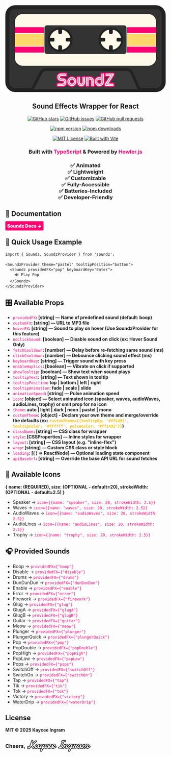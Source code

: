 <div align="center">
  <img height="auto" width="auto" src="https://raw.githubusercontent.com/kazewaze/assets-holder/main/soundz.svg" alt="Soundz" />
  <h2 style="font-weight: 700;">Sound Effects Wrapper for React</h2>
</div>

<div align="center">

  [![GitHub stars](https://img.shields.io/github/stars/kazewaze/soundz.svg?style=social)](https://github.com/kazewaze/soundz/stargazers)
  [![GitHub issues](https://img.shields.io/github/issues/kazewaze/soundz.svg)](https://github.com/kazewaze/soundz/issues)
  [![GitHub pull requests](https://img.shields.io/github/issues-pr/kazewaze/soundz.svg)](https://github.com/kazewaze/soundz/pulls)

  [![npm version](https://img.shields.io/npm/v/soundz.svg?style=flat&color=ff0072)](https://www.npmjs.com/package/soundz)
  [![npm downloads](https://img.shields.io/npm/dm/soundz.svg?style=flat&color=ff0072)](https://www.npmjs.com/package/soundz)

  [![MIT License](https://img.shields.io/badge/License-MIT-pink.svg?color=ff0072)](https://github.com/kazewaze/soundz/blob/main/LICENSE.md)
  [![Built with Vite](https://img.shields.io/badge/Built%20with%20Vite-646CFF.svg?logo=vite&logoColor=white&style=flat&color=ff0072)](https://vitejs.dev/)

  <h3 style="font-weight: 700;">Built with <a style="color: #ff0072; text-decoration: none;" href="https://www.typescriptlang.org">TypeScript</a> & Powered by <a style="color: #ff0072; text-decoration: none;" href="https://howlerjs.com">Howler.js</a></h3>

<h3 align="center">
✅ Animated<br />✅ Lightweight<br />✅ Customizable<br />✅ Fully-Accessible<br />✅ Batteries-Included<br />✅ Developer-Friendly
</h3>

</div>

## 📖 Documentation

<a style="padding: 5px; border: 1.5px solid #e70067; border-radius: 3px; font-weight: 900; text-decoration: none; color: #ffffff; background-color: #ff0072; cursor: pointer;" href="https://soundzjs.vercel.app/docs">
  Soundz Docs →
</a>

## 🚀 Quick Usage Example

```tsx
import { Soundz, SoundzProvider } from 'soundz';

<SoundzProvider theme="pastel" tooltipPosition="bottom">
  <Soundz providedFX="pop" keyboardKey="Enter">
    🔊 Play Pop
  </Soundz>
</SoundzProvider>
```

## 🎛 Available Props

- <code style="color: #ff0072;">providedFX</code><strong>: [string] — Name of predefined sound (default: boop)</strong>
- <code style="color: #ff0072;">customFX</code><strong>: [string] — URL to MP3 file</strong>
- <code style="color: #ff0072;">hoverFX</code><strong>: [string] — Sound to play on hover (Use SoundzProvider for this feature)</strong>
- <code style="color: #ff0072;">noClickSound</code><strong>: [boolean] — Disable sound on click (ex: Hover Sound Only)</strong>
- <code style="color: #ff0072;">fetchCooldown</code><strong>: [number] — Delay before re-fetching same sound (ms)</strong>
- <code style="color: #ff0072;">clickCooldown</code><strong>: [number] — Debounce clicking sound effect (ms)</strong>
- <code style="color: #ff0072;">keyboardKey</code><strong>: [string] — Trigger sound with key press</strong>
- <code style="color: #ff0072;">enableHaptics</code><strong>: [boolean] — Vibrate on click if supported</strong>
- <code style="color: #ff0072;">showTooltip</code><strong>: [boolean] — Show text when sound plays</strong>
- <code style="color: #ff0072;">tooltipText</code><strong>: [string] — Text shown in tooltip</strong>
- <code style="color: #ff0072;">tooltipPosition</code><strong>: top | bottom | left | right</strong>
- <code style="color: #ff0072;">tooltipAnimation</code><strong>: fade | scale | slide</strong>
- <code style="color: #ff0072;">animationSpeed</code><strong>: [string] — Pulse animation speed</strong>
- <code style="color: #ff0072;">icon</code><strong>: [object] — Select animated icon (speaker, waves, audioWaves, audioLines, trophy) or omit prop for no icon</strong>
- <code style="color: #ff0072;">theme</code><strong>: auto | light | dark | neon | pastel | mono</strong>
- <code style="color: #ff0072;">customTheme</code><strong>: [object] - Declare your own theme and merge/override the defaults (ex: <code style="color: #ffbd0a;">customTheme={{tooltipBg: '#ff1493', tooltipColor: '#ffffff', pulseColor: '#ff1493'}}</code>)</strong>
- <code style="color: #ff0072;">className</code><strong>: [string] — CSS class for wrapper</strong>
- <code style="color: #ff0072;">style</code><strong>: [CSSProperties] — Inline styles for wrapper</strong>
- <code style="color: #ff0072;">layout</code><strong>: [string] — CSS layout (e.g. "inline-flex")</strong>
- <code style="color: #ff0072;">wrap</code><strong>: [string] — Custom CSS class or style block</strong>
- <code style="color: #ff0072;">loading</code><strong>: [( ) => ReactNode] — Optional loading state component</strong>
- <code style="color: #ff0072;">apiBaseUrl</code><strong>: [string] — Override the base API URL for sound fetches</strong>

## 💯 Available Icons
__{ name: (REQUIRED), size: (OPTIONAL - default=20), strokeWidth: (OPTIONAL - default=2.5) }__

<ul className={styles.list}>
  <li>Speaker → <code style="color: #ff0072;">icon={{name: "speaker", size: 20, strokeWidth: 2.5}}</code></li>
  <li>Waves → <code style="color: #ff0072;">icon={{name: "waves", size: 20, strokeWidth: 2.5}}</code></li>
  <li>AudioWaves → <code style="color: #ff0072;">icon={{name: "audioWaves", size: 20, strokeWidth: 2.5}}</code></li>
  <li>AudioLines → <code style="color: #ff0072;">icon={{name: "audioLines", size: 20, strokeWidth: 2.5}}</code></li>
  <li>Trophy → <code style="color: #ff0072;">icon={{name: "trophy", size: 20, strokeWidth: 2.5}}</code></li>
</ul>

## 🎧 Provided Sounds

<ul className={styles.list}>
  <li>Boop → <code style="color: #ff0072;">providedFX={"boop"}</code></li>
  <li>Disable → <code style="color: #ff0072;">providedFX={"disable"}</code></li>
  <li>Drums → <code style="color: #ff0072;">providedFX={"drums"}</code></li>
  <li>DunDunDun → <code style="color: #ff0072;">providedFX={"dunDunDun"}</code></li>
  <li>Enable → <code style="color: #ff0072;">providedFX={"enable"}</code></li>
  <li>Error → <code style="color: #ff0072;">providedFX={"error"}</code></li>
  <li>Firework → <code style="color: #ff0072;">providedFX={"firework"}</code></li>
  <li>Glug → <code style="color: #ff0072;">providedFX={"glug"}</code></li>
  <li>GlugA → <code style="color: #ff0072;">providedFX={"glugA"}</code></li>
  <li>GlugB → <code style="color: #ff0072;">providedFX={"glugB"}</code></li>
  <li>Guitar → <code style="color: #ff0072;">providedFX={"guitar"}</code></li>
  <li>Meow → <code style="color: #ff0072;">providedFX={"meow"}</code></li>
  <li>Plunger → <code style="color: #ff0072;">providedFX={"plunger"}</code></li>
  <li>PlungerQuick → <code style="color: #ff0072;">providedFX={"plungerQuick"}</code></li>
  <li>Pop → <code style="color: #ff0072;">providedFX={"pop"}</code></li>
  <li>PopDouble → <code style="color: #ff0072;">providedFX={"popDouble"}</code></li>
  <li>PopHigh → <code style="color: #ff0072;">providedFX={"popHigh"}</code></li>
  <li>PopLow → <code style="color: #ff0072;">providedFX={"popLow"}</code></li>
  <li>Pops → <code style="color: #ff0072;">providedFX={"pops"}</code></li>
  <li>SwitchOff → <code style="color: #ff0072;">providedFX={"switchOff"}</code></li>
  <li>SwitchOn → <code style="color: #ff0072;">providedFX={"switchOn"}</code></li>
  <li>Tap → <code style="color: #ff0072;">providedFX={"tap"}</code></li>
  <li>Tik → <code style="color: #ff0072;">providedFX={"tik"}</code></li>
  <li>Tok → <code style="color: #ff0072;">providedFX={"tok"}</code></li>
  <li>Victory → <code style="color: #ff0072;">providedFX={"victory"}</code></li>
  <li>WaterDrip → <code style="color: #ff0072;">providedFX={"waterDrip"}</code></li>
</ul>

## License

__MIT © 2025 Kaycee Ingram__

<h3 style="display: flex; align-items: center; gap: 5px;">
  Cheers,
  <img
    height="auto"
    width="200px"
    src="https://raw.githubusercontent.com/kazewaze/assets-holder/main/kaycee.svg"
    alt="Kaycee Ingram" />
</h3>